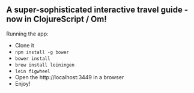 A super-sophisticated interactive travel guide - now in ClojureScript / Om!
-------

Running the app:
* Clone it
* `npm install -g bower`
* `bower install`
* `brew install leiningen`
* `lein figwheel`
* Open the http://localhost:3449 in a browser
* Enjoy!
